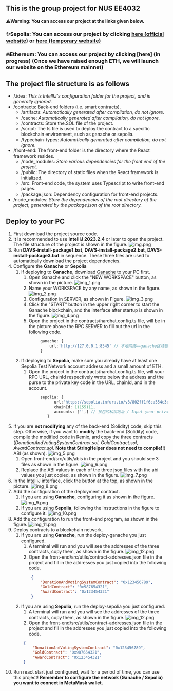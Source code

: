 ## This is the group project for NUS EE4032

:warning:__Warning: You can access our project at the links given below.__
### :sparkles:Sepolia: You can access our project by clicking [here (official website)](http://www.letusdonate.xyz) or [here (temporary website)](http://47.243.53.79)
### :fire:Ethereum: You can access our project by clicking [here] (in progress) (Once we have raised enough ETH, we will launch our website on the Ethereum mainnet)


## The project file structure is as follows
* /.idea: *This is IntellIJ's configuration folder for the project, and is generally ignored.*
* /contracts: Back-end folders (i.e. smart contracts).
    * /artifacts: *Automatically generated after compilation, do not ignore.*
    * /cache: *Automatically generated after compilation, do not ignore.*
    * /contracts: Store the.SOL file of the project.
    * /script: The ts file is used to deploy the contract to a specific blockchain environment, such as ganache or sepolia.
    * /typechain-types: *Automatically generated after compilation, do not ignore.*
* /front-end: The front-end folder is the directory where the React framework resides.
    * /node_modules: *Store various dependencies for the front end of the project.*
    * /public: The directory of static files when the React framework is initialized.
    * /src: Front-end code, the system uses Typescript to write front-end pages.
    * /package.json: Dependency configuration for front-end projects.
* /node_modules: *Store the dependencies of the root directory of the project, generated by the package.json of the root directory.*


## Deploy to your PC
1. First download the project source code.
2. It is recommended to use **IntelliJ 2023.2.4** or later to open the project. The file structure of the project is shown in the figure. ![img.png](./imgs/img.png)
3. Run **DAVS-install-package1.bat**, **DAVS-install-package2.bat**, **DAVS-install-package3.bat** in sequence. These three files are used to automatically download the project dependencies.
4. Configure the **Ganache** or **Sepolia**
    1. If deploying to **Ganache**, download [Ganache](https://archive.trufflesuite.com/ganache/) to your PC first.
        1. Open Ganache and click the "NEW WORKSPACE" button, as shown in the picture. ![img_1.png](imgs/img_1.png)
        2. Name your WORKSPACE by any name, as shown in the figure. ![img_2.png](imgs/img_2.png)
        3. Configuration in SERVER, as shown in Figure. ![img_3.png](imgs/img_3.png)
        4. Click the "START" button in the upper right corner to start the Ganache blockchain, and the interface after startup is shown in the figure. ![img_4.png](imgs/img_4.png)
        5. Open the project in the contracts/hardhat.config.ts file, will be in the picture above the RPC SERVER to fill out the url in the following code.
            ```typescript jsx
                 ganache: {
                     url:'http://127.0.0.1:8545' // 本地网络——ganache区块链端口
                 }
            ```
    2. If deploying to **Sepolia**, make sure you already have at least one Sepolia Test Network account address and a small amount of ETH.
        1. Open the project in the contracts/hardhat.config.ts file, will your RPC URL, chainId respectively wrote below the address and the purse to the private key code in the URL, chainId, and in the account.
            ```typescript jsx
                 sepolia: {
                       url:'https://sepolia.infura.io/v3/802ff1f6ca554c3ea370f0acebae425d', // 公共网络——Sepolia区块链端口
                       chainId: 11155111,
                       accounts: ['',] // 钱包的私钥地址 / Input your private key here if you need to deploy to the Sepolia test network
                    }
            ```
5. If you are **not modifying** any of the back-end (Solidity) code, skip this step. Otherwise, if you want to **modify** the back-end (Solidity) code, compile the modified code in Remix, and copy the three contracts (*DonationAndVotingSystemContract.sol*, *GoldContract.sol*, *AwardContract.sol*. **Note that StringHelper does not need to compile!!**) ABI (as shown). ![img_5.png](imgs/img_5.png)
    1. Open front-end/src/utils/abis in the project and you should see 3 files as shown in the figure. ![img_6.png](imgs/img_6.png)
    2. Replace the ABI values in each of the three json files with the abi values you just copied, as shown in the figure. ![img_7.png](imgs/img_7.png)
6. In the IntelliJ interface, click the button at the top, as shown in the picture. ![img_8.png](imgs/img_8.png)
7. Add the configuration of the deployment contract.
    1. If you are using **Ganache**, configuring it as shown in the figure. ![img_9.png](imgs/img_9.png)
    2. If you are using **Sepolia**, following the instructions in the figure to configure it. ![img_10.png](imgs/img_10.png)
8. Add the configuration to run the front-end program, as shown in the figure. ![img_11.png](imgs/img_11.png)
9. Deploy contracts to a blockchain network.
    1. If you are using **Ganache**, run the deploy-ganache you just configured.
        1. A terminal will run and you will see the addresses of the three contracts, copy them, as shown in the figure. ![img_12.png](imgs/img_12.png)
        2. Open the front-end/src/utils/contract-addresses.json file in the project and fill in the addresses you just copied into the following code.
            ``` json
             {
                 "DonationAndVotingSystemContract": "0x123456789",
                 "GoldContract": "0x987654321",
                 "AwardContract": "0x123454321"
             }
            ```
   2. If you are using **Sepolia**, run the deploy-sepolia you just configured.
      1. A terminal will run and you will see the addresses of the three contracts, copy them, as shown in the figure. ![img_12.png](imgs/img_12.png)
      2. Open the front-end/src/utils/contract-addresses.json file in the project and fill in the addresses you just copied into the following code.
        ``` json
         {
             "DonationAndVotingSystemContract": "0x123456789",
             "GoldContract": "0x987654321",
             "AwardContract": "0x123454321"
         }
        ```
10. Run react start just configured, wait for a period of time, you can use this project! __Remember to configure the network (Ganache / Sepolia) you want to connect in MetaMask wallet.__ 


